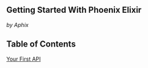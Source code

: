 ## Getting Started With Phoenix Elixir
*by Aphix*
## Table of Contents
[Your First API](https://aphix-dev.github.io/getting-started-with-phoenix-elixir/YourFirstAPI)
